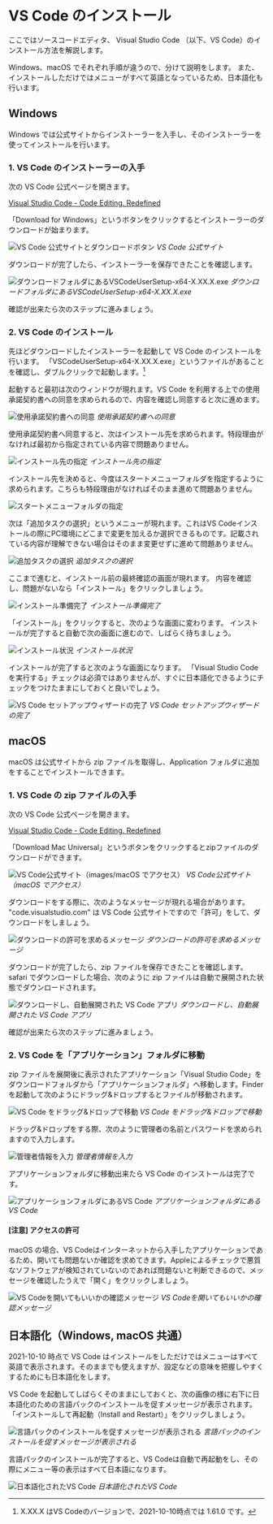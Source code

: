 # VS Code のインストール

ここではソースコードエディタ、 Visual Studio Code （以下、VS Code）のインストール方法を解説します。


Windows、macOS でそれぞれ手順が違うので、分けて説明をします。
また、インストールしただけではメニューがすべて英語となっているため、日本語化も行います。

## Windows

Windows では公式サイトからインストーラーを入手し、そのインストーラーを使ってインストールを行います。

### 1. VS Code のインストーラーの入手

次の VS Code 公式ページを開きます。

[Visual Studio Code - Code Editing. Redefined](https://code.visualstudio.com/)

「Download for Windows」というボタンをクリックするとインストーラーのダウンロードが始まります。

![VS Code 公式サイトとダウンロードボタン](images/image01.png)
_VS Code 公式サイト_

ダウンロードが完了したら、インストーラーを保存できたことを確認します。

![ダウンロードフォルダにあるVSCodeUserSetup-x64-X.XX.X.exe](images/image02.png)
_ダウンロードフォルダにあるVSCodeUserSetup-x64-X.XX.X.exe_

確認が出来たら次のステップに進みましょう。

### 2. VS Code のインストール

先ほどダウンロードしたインストーラーを起動して VS Code のインストールを行います。
「VSCodeUserSetup-x64-X.XX.X.exe」というファイルがあることを確認し、ダブルクリックで起動します。[^1]

[^1]: X.XX.X はVS Codeのバージョンで、2021-10-10時点では 1.61.0 です。

起動すると最初は次のウィンドウが現れます。VS Code を利用する上での使用承諾契約書への同意を求められるので、内容を確認し同意すると次に進めます。

![使用承諾契約書への同意](images/image03.png)
_使用承諾契約書への同意_

使用承諾契約書へ同意すると、次はインストール先を求められます。特段理由がなければ最初から指定されている内容で問題ありません。

![インストール先の指定](images/image04.png)
_インストール先の指定_

インストール先を決めると、今度はスタートメニューフォルダを指定するように求められます。こちらも特段理由がなければそのまま進めて問題ありません。

![スタートメニューフォルダの指定](images/image05.png)

次は「追加タスクの選択」というメニューが現れます。これはVS Codeインストールの際にPC環境にどこまで変更を加えるか選択できるものです。記載されている内容が理解できない場合はそのまま変更せずに進めて問題ありません。

![追加タスクの選択](images/image06.png)
_追加タスクの選択_

ここまで進むと、インストール前の最終確認の画面が現れます。
内容を確認し、問題がないなら「インストール」をクリックしましょう。

![インストール準備完了](images/image07.png)
_インストール準備完了_

「インストール」をクリックすると、次のような画面に変わります。
インストールが完了すると自動で次の画面に進むので、しばらく待ちましょう。

![インストール状況](images/image08.png)
_インストール状況_

インストールが完了すると次のような画面になります。
「Visual Studio Code を実行する」チェックは必須ではありませんが、すぐに日本語化できるようにチェックをつけたままにしておくと良いでしょう。

![VS Code セットアップウィザードの完了](images/image09.png)
_VS Code セットアップウィザードの完了_

## macOS 

macOS は公式サイトから zip ファイルを取得し、Application フォルダに追加をすることでインストールできます。

### 1. VS Code の zip ファイルの入手

次の VS Code 公式ページを開きます。

[Visual Studio Code - Code Editing. Redefined](https://code.visualstudio.com/)

「Download Mac Universal」というボタンをクリックするとzipファイルのダウンロードができます。

![VS Code公式サイト（images/macOS でアクセス）](macos01.png)
_VS Code公式サイト（macOS でアクセス）_

ダウンロードをする際に、次のようなメッセージが現れる場合があります。
"code.visualstudio.com" は VS Code 公式サイトですので「許可」をして、ダウンロードをしましょう。

![ダウンロードの許可を求めるメッセージ](images/macos02.png)
_ダウンロードの許可を求めるメッセージ_

ダウンロードが完了したら、zip ファイルを保存できたことを確認します。
safari でダウンロードした場合、次のように zip ファイルは自動で展開された状態でダウンロードされます。

![ダウンロードし、自動展開された VS Code アプリ](images/macos03.png)
_ダウンロードし、自動展開された VS Code アプリ_

確認が出来たら次のステップに進みましょう。

### 2. VS Code を「アプリケーション」フォルダに移動

zip ファイルを展開後に表示されたアプリケーション「Visual Studio Code」をダウンロードフォルダから「アプリケーションフォルダ」へ移動します。Finder を起動して次のようにドラッグ&ドロップするとファイルが移動されます。

![VS Code をドラッグ&ドロップで移動](images/macos04.png)
_VS Code をドラッグ&ドロップで移動_

ドラッグ&ドロップをする際、次のように管理者の名前とパスワードを求められますので入力します。

![管理者情報を入力](images/macos05.png)
_管理者情報を入力_

アプリケーションフォルダに移動出来たら VS Code のインストールは完了です。

![アプリケーションフォルダにあるVS Code](images/macos06.png)
_アプリケーションフォルダにあるVS Code_

#### [注意] アクセスの許可

macOS の場合、VS Codeはインターネットから入手したアプリケーションであるため、開いても問題ないか確認を求めてきます。Appleによるチェックで悪質なソフトウェアが検知されていないのであれば問題ないと判断できるので、メッセージを確認したうえで「開く」をクリックしましょう。

![VS Codeを開いてもいいかの確認メッセージ](images/macos07.png)
_VS Codeを開いてもいいかの確認メッセージ_


## 日本語化（Windows, macOS 共通）

2021-10-10 時点で VS Code はインストールをしただけではメニューはすべて英語で表示されます。そのままでも使えますが、設定などの意味を把握しやすくするためにも日本語化をします。

VS Code を起動してしばらくそのままにしておくと、次の画像の様に右下に日本語化のための言語パックのインストールを促すメッセージが表示されます。「インストールして再起動（Install and Restart）」をクリックしましょう。

![言語パックのインストールを促すメッセージが表示される](images/image10.png)
_言語パックのインストールを促すメッセージが表示される_

言語パックのインストールが完了すると、VS Codeは自動で再起動をし、その際にメニュー等の表示はすべて日本語になります。

![日本語化されたVS Code](images/image11.png)
_日本語化されたVS Code_
